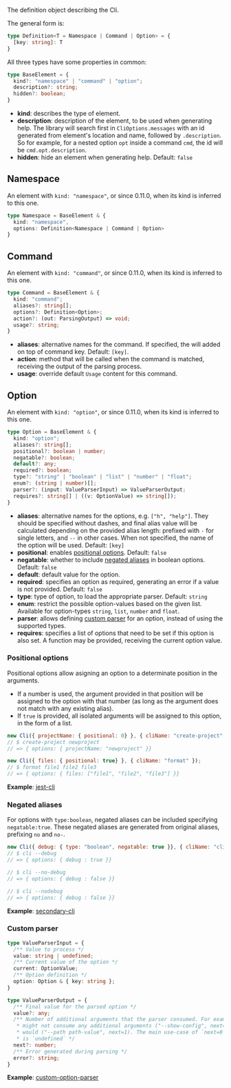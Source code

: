 The definition object describing the Cli.

The general form is:

```typescript
type Definition<T = Namespace | Command | Option> = {
  [key: string]: T
}
```


All three types have some properties in common:
```typescript
type BaseElement = {
  kind?: "namespace" | "command" | "option";
  description?: string;
  hidden?: boolean;
}
```
- **kind**: describes the type of element.
- **description**: description of the element, to be used when generating help. The library will search first in `CliOptions.messages` with an id generated from element's location and name, followed by `.description`. So for example, for a nested option `opt` inside a command `cmd`, the id will be `cmd.opt.description`.
- **hidden**: hide an element when generating help. Default: `false`

## Namespace
An element with `kind: "namespace"`, or since 0.11.0, when its kind is inferred to this one.
```typescript
type Namespace = BaseElement & {
  kind: "namespace",
  options: Definition<Namespace | Command | Option>
}
```

## Command
An element with `kind: "command"`, or since 0.11.0, when its kind is inferred to this one.
```typescript
type Command = BaseElement & {
  kind: "command";
  aliases?: string[];
  options?: Definition<Option>;
  action?: (out: ParsingOutput) => void;
  usage?: string;
}
```
- **aliases**: alternative names for the command. If specified, the will added on top of command key. Default: `[key]`.
- **action**: method that will be called when the command is matched, receiving the output of the parsing process.
- **usage**: override default `Usage` content for this command.

## Option
An element with `kind: "option"`, or since 0.11.0, when its kind is inferred to this one.
```typescript
type Option = BaseElement & {
  kind: "option";
  aliases?: string[];
  positional?: boolean | number;
  negatable?: boolean;
  default?: any;
  required?: boolean;
  type?: "string" | "boolean" | "list" | "number" | "float";
  enum?: (string | number)[];
  parser?: (input: ValueParserInput) => ValueParserOutput;
  requires?: string[] | ((v: OptionValue) => string[]);
}
```
- **aliases**: alternative names for the options, e.g. `["h", "help"]`. They should be specified without dashes, and final alias value will be calculated depending on the provided alias length: prefixed with `-` for single letters, and `--` in other cases. When not specified, the name of the option will be used. Default: `[key]`
- **positional**: enables [positional options](#positional-options). Default: `false`
- **negatable**: whether to include [negated aliases](#negated-aliases) in boolean options. Default: `false`
- **default**: default value for the option.
- **required**: specifies an option as required, generating an error if a value is not provided. Default: `false`
- **type**: type of option, to load the appropriate parser. Default: `string`
- **enum**: restrict the possible option-values based on the given list. Available for option-types `string`, `list`, `number` and `float`.
- **parser**: allows defining [custom parser](#custom-parser) for an option, instead of using the supported types.
- **requires**: specifies a list of options that need to be set if this option is also set. A function may be provided, receiving the current option value.

### Positional options
Positional options allow asigning an option to a determinate position in the arguments.
- If a number is used, the argument provided in that position will be assigned to the option with that number (as long as the argument does not match with any existing alias).
- If `true` is provided, all isolated arguments will be assigned to this option, in the form of a list.

```js
new Cli({ projectName: { positional: 0} }, { cliName: "create-project" });
// $ create-project newproject
// => { options: { projectName: "newproject" }}

new Cli({ files: { positional: true} }, { cliName: "format" });
// $ format file1 file2 file3
// => { options: { files: ["file1", "file2", "file3"] }}
```

**Example**: [jest-cli](/examples/jest-cli/)

### Negated aliases
For options with `type:boolean`, negated aliases can be included specifying `negatable:true`. These negated aliases are generated from original aliases, prefixing `no` and `no-`.

```js
new Cli({ debug: { type: "boolean", negatable: true }}, { cliName: "cli" })
// $ cli --debug
// => { options: { debug : true }}

// $ cli --no-debug
// => { options: { debug : false }}

// $ cli --nodebug
// => { options: { debug : false }}
```

**Example**: [secondary-cli](/examples/options-only/secondary-cli.js)

### Custom parser
```typescript
type ValueParserInput = {
  /** Value to process */
  value: string | undefined;
  /** Current value of the option */
  current: OptionValue;
  /** Option definition */
  option: Option & { key: string };
}

type ValueParserOutput = {
  /** Final value for the parsed option */
  value?: any;
  /** Number of additional arguments that the parser consumed. For example, a boolean option
   * might not consume any additional arguments ("--show-config", next=0) while a string option
   * would ("--path path-value", next=1). The main use-case of `next=0` is when incoming value
   * is `undefined` */
  next?: number;
  /** Error generated during parsing */
  error?: string;
}
```

**Example**: [custom-option-parser](/examples/custom-option-parser)